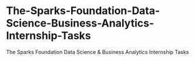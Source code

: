 # The-Sparks-Foundation-Data-Science-Business-Analytics-Internship-Tasks
The Sparks Foundation Data Science &amp; Business Analytics Internship Tasks

